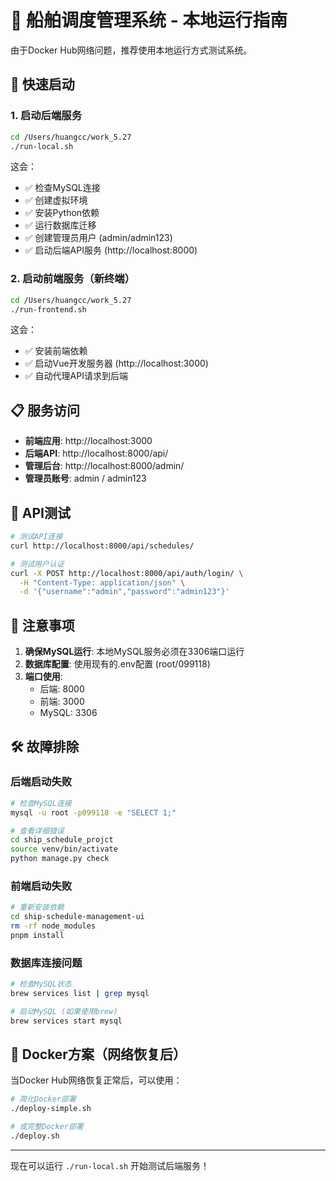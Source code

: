 # 🚢 船舶调度管理系统 - 本地运行指南

由于Docker Hub网络问题，推荐使用本地运行方式测试系统。

## 🚀 快速启动

### 1. 启动后端服务

```bash
cd /Users/huangcc/work_5.27
./run-local.sh
```

这会：
- ✅ 检查MySQL连接
- ✅ 创建虚拟环境
- ✅ 安装Python依赖
- ✅ 运行数据库迁移
- ✅ 创建管理员用户 (admin/admin123)
- ✅ 启动后端API服务 (http://localhost:8000)

### 2. 启动前端服务（新终端）

```bash
cd /Users/huangcc/work_5.27
./run-frontend.sh
```

这会：
- ✅ 安装前端依赖
- ✅ 启动Vue开发服务器 (http://localhost:3000)
- ✅ 自动代理API请求到后端

## 📋 服务访问

- **前端应用**: http://localhost:3000
- **后端API**: http://localhost:8000/api/
- **管理后台**: http://localhost:8000/admin/
- **管理员账号**: admin / admin123

## 🔧 API测试

```bash
# 测试API连接
curl http://localhost:8000/api/schedules/

# 测试用户认证
curl -X POST http://localhost:8000/api/auth/login/ \
  -H "Content-Type: application/json" \
  -d '{"username":"admin","password":"admin123"}'
```

## 📝 注意事项

1. **确保MySQL运行**: 本地MySQL服务必须在3306端口运行
2. **数据库配置**: 使用现有的.env配置 (root/099118)
3. **端口使用**: 
   - 后端: 8000
   - 前端: 3000
   - MySQL: 3306

## 🛠 故障排除

### 后端启动失败
```bash
# 检查MySQL连接
mysql -u root -p099118 -e "SELECT 1;"

# 查看详细错误
cd ship_schedule_projct
source venv/bin/activate
python manage.py check
```

### 前端启动失败
```bash
# 重新安装依赖
cd ship-schedule-management-ui
rm -rf node_modules
pnpm install
```

### 数据库连接问题
```bash
# 检查MySQL状态
brew services list | grep mysql

# 启动MySQL (如果使用brew)
brew services start mysql
```

## 🔄 Docker方案（网络恢复后）

当Docker Hub网络恢复正常后，可以使用：

```bash
# 简化Docker部署
./deploy-simple.sh

# 或完整Docker部署
./deploy.sh
```

---

现在可以运行 `./run-local.sh` 开始测试后端服务！